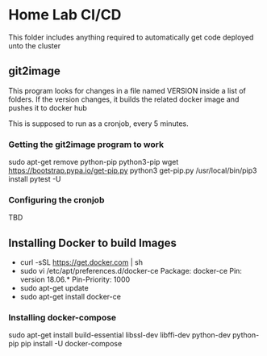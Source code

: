 # Home Lab CI/CD

This folder includes anything required to automatically get code deployed unto the cluster

## git2image

This program looks for changes in a file named VERSION inside a list of folders.
If the version changes, it builds the related docker image and pushes it to docker hub

This is supposed to run as a cronjob, every 5 minutes.

### Getting the git2image program to work
sudo apt-get remove python-pip python3-pip
wget https://bootstrap.pypa.io/get-pip.py
python3 get-pip.py
/usr/local/bin/pip3 install pytest -U

### Configuring the cronjob
TBD

## Installing Docker to build Images

- curl -sSL https://get.docker.com | sh
- sudo vi /etc/apt/preferences.d/docker-ce
Package: docker-ce
Pin: version 18.06.*
Pin-Priority: 1000
- sudo apt-get update
- sudo apt-get install docker-ce



### Installing docker-compose

sudo apt-get install build-essential libssl-dev libffi-dev python-dev python-pip
pip install -U docker-compose

